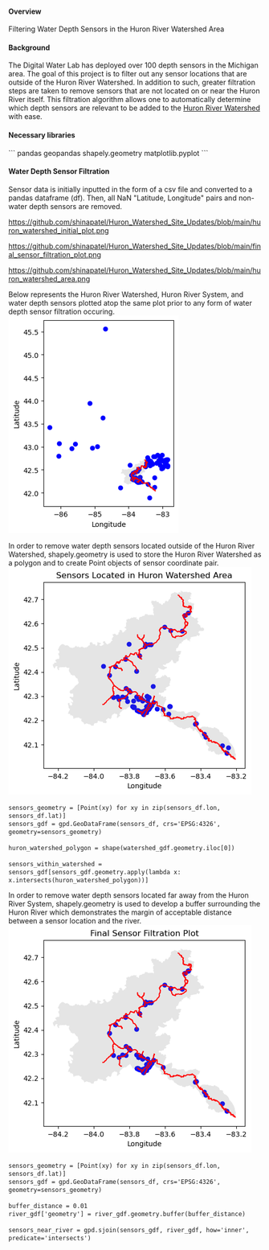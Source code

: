 <h4>Overview</h4>
<p>
  Filtering Water Depth Sensors in the Huron River Watershed Area
</p>

<h4>Background</h4>
<p>
  
  The Digital Water Lab has deployed over 100 depth sensors in the Michigan area. The goal of this project is to filter out any sensor locations that are outside of the Huron River Watershed. In addition to such, greater filtration steps are taken to remove sensors that are not located on or near the Huron River itself. This filtration algorithm allows one to automatically determine which depth sensors are relevant to be added to the [Huron River Watershed](https://www.huron.digitalwaterlab.org/) with ease.

</p>

<h4>Necessary libraries</h4>
```
pandas
geopandas
shapely.geometry
matplotlib.pyplot
```

<h4>Water Depth Sensor Filtration</h4>
<p>
  Sensor data is initially inputted in the form of a csv file and converted to a pandas dataframe (df).
  Then, all NaN "Latitude, Longitude" pairs and non-water depth sensors are removed.
  
  https://github.com/shinapatel/Huron_Watershed_Site_Updates/blob/main/huron_watershed_initial_plot.png

  https://github.com/shinapatel/Huron_Watershed_Site_Updates/blob/main/final_sensor_filtration_plot.png

  https://github.com/shinapatel/Huron_Watershed_Site_Updates/blob/main/huron_watershed_area.png

  Below represents the Huron River Watershed, Huron River System, and water depth sensors plotted atop the same plot prior to any form of water depth sensor filtration occuring.
  ![Huron Watershed Initial Plot](https://github.com/shinapatel/Huron_Watershed_Site_Updates/blob/main/huron_watershed_prior_filtration.png)

  In order to remove water depth sensors located outside of the Huron River Watershed, shapely.geometry is used to store the Huron River Watershed as a polygon and to create Point objects of sensor coordinate pair.
  ![Huron Watershed Sensors Filtration](https://github.com/shinapatel/Huron_Watershed_Site_Updates/blob/main/huron_river_watershed_sensors.png)

  ```
  sensors_geometry = [Point(xy) for xy in zip(sensors_df.lon, sensors_df.lat)]
  sensors_gdf = gpd.GeoDataFrame(sensors_df, crs='EPSG:4326', geometry=sensors_geometry)

  huron_watershed_polygon = shape(watershed_gdf.geometry.iloc[0])

  sensors_within_watershed = sensors_gdf[sensors_gdf.geometry.apply(lambda x: x.intersects(huron_watershed_polygon))]
  ```

  In order to remove water depth sensors located far away from the Huron River System, shapely.geometry is used to develop a buffer surrounding the Huron River which demonstrates the margin of acceptable distance between a sensor location and the river.
  ![Huron River Sensors Filtration](https://github.com/shinapatel/Huron_Watershed_Site_Updates/blob/main/final_sensor_filtration_plot.png)

  ```
  sensors_geometry = [Point(xy) for xy in zip(sensors_df.lon, sensors_df.lat)]
  sensors_gdf = gpd.GeoDataFrame(sensors_df, crs='EPSG:4326', geometry=sensors_geometry)

  buffer_distance = 0.01
  river_gdf['geometry'] = river_gdf.geometry.buffer(buffer_distance)

  sensors_near_river = gpd.sjoin(sensors_gdf, river_gdf, how='inner', predicate='intersects')
  ```
</p>



